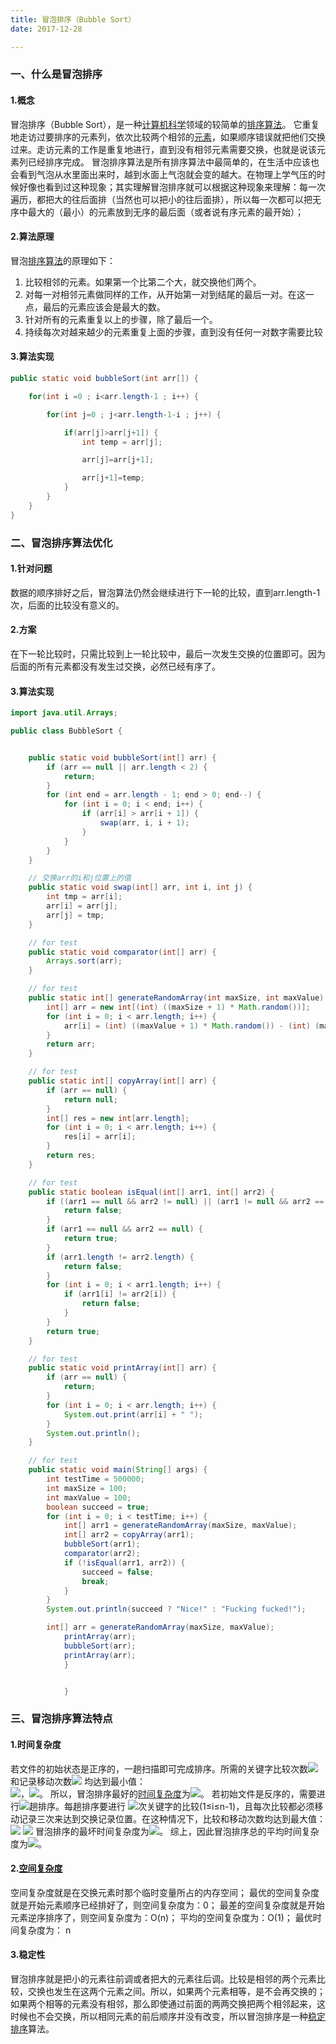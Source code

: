 ```yaml
---
title: 冒泡排序（Bubble Sort）
date: 2017-12-28

---
```

### 一、什么是冒泡排序
#### 1.概念
冒泡排序（Bubble Sort），是一种[计算机科学](https://baike.baidu.com/item/%E8%AE%A1%E7%AE%97%E6%9C%BA%E7%A7%91%E5%AD%A6/9132?fromModule=lemma_inlink)领域的较简单的[排序算法](https://baike.baidu.com/item/%E6%8E%92%E5%BA%8F%E7%AE%97%E6%B3%95/5399605?fromModule=lemma_inlink)。
它重复地走访过要排序的元素列，依次比较两个相邻的[元素](https://baike.baidu.com/item/%E5%85%83%E7%B4%A0/9563223?fromModule=lemma_inlink)，如果顺序错误就把他们交换过来。走访元素的工作是重复地进行，直到没有相邻元素需要交换，也就是说该元素列已经排序完成。
冒泡排序算法是所有排序算法中最简单的，在生活中应该也会看到气泡从水里面出来时，越到水面上气泡就会变的越大。在物理上学气压的时候好像也看到过这种现象；其实理解冒泡排序就可以根据这种现象来理解：每一次遍历，都把大的往后面排（当然也可以把小的往后面排），所以每一次都可以把无序中最大的（最小）的元素放到无序的最后面（或者说有序元素的最开始）；
[
](https://blog.csdn.net/weixin_43419883/article/details/88418730)
#### 2.算法原理
冒泡[排序算法](https://baike.baidu.com/item/%E6%8E%92%E5%BA%8F%E7%AE%97%E6%B3%95/5399605?fromModule=lemma_inlink)的原理如下： 

1. 比较相邻的元素。如果第一个比第二个大，就交换他们两个。 
2. 对每一对相邻元素做同样的工作，从开始第一对到结尾的最后一对。在这一点，最后的元素应该会是最大的数。 
3. 针对所有的元素重复以上的步骤，除了最后一个。 
4. 持续每次对越来越少的元素重复上面的步骤，直到没有任何一对数字需要比较
#### 3.算法实现
```java
public static void bubbleSort(int arr[]) {

    for(int i =0 ; i<arr.length-1 ; i++) { 

        for(int j=0 ; j<arr.length-1-i ; j++) {  

            if(arr[j]>arr[j+1]) {
                int temp = arr[j];

                arr[j]=arr[j+1];

                arr[j+1]=temp;
            }
        }    
    }
}
```
### 二、冒泡排序算法优化
#### 1.针对问题
数据的顺序排好之后，冒泡算法仍然会继续进行下一轮的比较，直到arr.length-1次，后面的比较没有意义的。
#### 2.方案
在下一轮比较时，只需比较到上一轮比较中，最后一次发生交换的位置即可。因为后面的所有元素都没有发生过交换，必然已经有序了。
#### 3.算法实现
```java
import java.util.Arrays;

public class BubbleSort {


    public static void bubbleSort(int[] arr) {
        if (arr == null || arr.length < 2) {
            return;
        }
        for (int end = arr.length - 1; end > 0; end--) {
            for (int i = 0; i < end; i++) {
                if (arr[i] > arr[i + 1]) {
                    swap(arr, i, i + 1);
                }
            }
        }
    }

    // 交换arr的i和j位置上的值
    public static void swap(int[] arr, int i, int j) {
        int tmp = arr[i];
        arr[i] = arr[j];
        arr[j] = tmp;
    }

    // for test
    public static void comparator(int[] arr) {
        Arrays.sort(arr);
    }

    // for test
    public static int[] generateRandomArray(int maxSize, int maxValue) {
        int[] arr = new int[(int) ((maxSize + 1) * Math.random())];
        for (int i = 0; i < arr.length; i++) {
            arr[i] = (int) ((maxValue + 1) * Math.random()) - (int) (maxValue * Math.random());
        }
        return arr;
    }

    // for test
    public static int[] copyArray(int[] arr) {
        if (arr == null) {
            return null;
        }
        int[] res = new int[arr.length];
        for (int i = 0; i < arr.length; i++) {
            res[i] = arr[i];
        }
        return res;
    }

    // for test
    public static boolean isEqual(int[] arr1, int[] arr2) {
        if ((arr1 == null && arr2 != null) || (arr1 != null && arr2 == null)) {
            return false;
        }
        if (arr1 == null && arr2 == null) {
            return true;
        }
        if (arr1.length != arr2.length) {
            return false;
        }
        for (int i = 0; i < arr1.length; i++) {
            if (arr1[i] != arr2[i]) {
                return false;
            }
        }
        return true;
    }

    // for test
    public static void printArray(int[] arr) {
        if (arr == null) {
            return;
        }
        for (int i = 0; i < arr.length; i++) {
            System.out.print(arr[i] + " ");
        }
        System.out.println();
    }

    // for test
    public static void main(String[] args) {
        int testTime = 500000;
        int maxSize = 100;
        int maxValue = 100;
        boolean succeed = true;
        for (int i = 0; i < testTime; i++) {
            int[] arr1 = generateRandomArray(maxSize, maxValue);
            int[] arr2 = copyArray(arr1);
            bubbleSort(arr1);
            comparator(arr2);
            if (!isEqual(arr1, arr2)) {
                succeed = false;
                break;
            }
        }
        System.out.println(succeed ? "Nice!" : "Fucking fucked!");

        int[] arr = generateRandomArray(maxSize, maxValue);
            printArray(arr);
            bubbleSort(arr);
            printArray(arr);
            }


            }

```


### 三、冒泡排序算法特点
#### 1.时间复杂度
若文件的初始状态是正序的，一趟扫描即可完成排序。所需的关键字比较次数![](https://cdn.nlark.com/yuque/0/2022/svg/360337/1666672235152-e9047a26-3f36-4ae9-ada0-b55738f7c3f9.svg#clientId=u2becf6ad-5de3-4&crop=0&crop=0&crop=1&crop=1&from=paste&id=u0b207ecf&margin=%5Bobject%20Object%5D&originHeight=19&originWidth=16&originalType=url&ratio=1&rotation=0&showTitle=false&status=done&style=none&taskId=ua18de513-4401-4267-bb2f-f0af32205b8&title=)和记录移动次数![](https://cdn.nlark.com/yuque/0/2022/svg/360337/1666672235175-e3ee09f2-bef2-456f-ac6e-d24a87d532ba.svg#clientId=u2becf6ad-5de3-4&crop=0&crop=0&crop=1&crop=1&from=paste&id=Hr9mE&margin=%5Bobject%20Object%5D&originHeight=18&originWidth=22&originalType=url&ratio=1&rotation=0&showTitle=false&status=done&style=none&taskId=uc0bba299-11c5-4411-9bd5-e74a40f6880&title=) 均达到最小值：   
![](https://cdn.nlark.com/yuque/0/2022/svg/360337/1666672235164-d3d6e311-91be-4ddb-a59e-ff8c84c70fa5.svg#clientId=u2becf6ad-5de3-4&crop=0&crop=0&crop=1&crop=1&from=paste&id=ubb939024&margin=%5Bobject%20Object%5D&originHeight=21&originWidth=118&originalType=url&ratio=1&rotation=0&showTitle=false&status=done&style=none&taskId=u9a936833-db3d-4d6a-8be6-e417a621782&title=)，![](https://cdn.nlark.com/yuque/0/2022/svg/360337/1666672235157-66c3fadb-1cf9-454a-999f-d02c47dcdad9.svg#clientId=u2becf6ad-5de3-4&crop=0&crop=0&crop=1&crop=1&from=paste&id=u34e13c20&margin=%5Bobject%20Object%5D&originHeight=20&originWidth=85&originalType=url&ratio=1&rotation=0&showTitle=false&status=done&style=none&taskId=ua5f52178-106f-4467-a0e5-2a6462a5257&title=)。
所以，冒泡排序最好的[时间复杂度](https://baike.baidu.com/item/%E6%97%B6%E9%97%B4%E5%A4%8D%E6%9D%82%E5%BA%A6?fromModule=lemma_inlink)为![](https://cdn.nlark.com/yuque/0/2022/svg/360337/1666672235149-4ab4e2da-828f-4583-ba7d-7387cfe5750f.svg#clientId=u2becf6ad-5de3-4&crop=0&crop=0&crop=1&crop=1&from=paste&id=u52b5515a&margin=%5Bobject%20Object%5D&originHeight=24&originWidth=45&originalType=url&ratio=1&rotation=0&showTitle=false&status=done&style=none&taskId=uadff251d-4073-4fc2-b092-6c381079af8&title=)。
若初始文件是反序的，需要进行![](https://cdn.nlark.com/yuque/0/2022/svg/360337/1666672235492-8df38c46-ebd9-4c45-99f5-f6a616eb78ec.svg#clientId=u2becf6ad-5de3-4&crop=0&crop=0&crop=1&crop=1&from=paste&id=uc4c0431d&margin=%5Bobject%20Object%5D&originHeight=19&originWidth=49&originalType=url&ratio=1&rotation=0&showTitle=false&status=done&style=none&taskId=uc58ac4be-8b66-48c9-b9e1-f607ce7a9c5&title=)趟排序。每趟排序要进行 ![](https://cdn.nlark.com/yuque/0/2022/svg/360337/1666672235493-24e96842-5234-4633-8c23-7271ebad7d95.svg#clientId=u2becf6ad-5de3-4&crop=0&crop=0&crop=1&crop=1&from=paste&id=plzX6&margin=%5Bobject%20Object%5D&originHeight=19&originWidth=45&originalType=url&ratio=1&rotation=0&showTitle=false&status=done&style=none&taskId=ua57df39b-2d1a-475c-94d0-6ee9b419c13&title=)次关键字的比较(1≤i≤n-1)，且每次比较都必须移动记录三次来达到交换记录位置。在这种情况下，比较和移动次数均达到最大值： 
![](https://cdn.nlark.com/yuque/0/2022/svg/360337/1666672235524-92a4234a-ebe3-4c7c-8050-721c89520f83.svg#clientId=u2becf6ad-5de3-4&crop=0&crop=0&crop=1&crop=1&from=paste&id=u56937f9b&margin=%5Bobject%20Object%5D&originHeight=48&originWidth=240&originalType=url&ratio=1&rotation=0&showTitle=false&status=done&style=none&taskId=u0e6ab324-2aac-4a22-9b92-9b73c7af5c8&title=)
![](https://cdn.nlark.com/yuque/0/2022/svg/360337/1666672235500-cc66e1ca-610f-4bc4-9075-f37b050ba346.svg#clientId=u2becf6ad-5de3-4&crop=0&crop=0&crop=1&crop=1&from=paste&id=u908ca136&margin=%5Bobject%20Object%5D&originHeight=48&originWidth=259&originalType=url&ratio=1&rotation=0&showTitle=false&status=done&style=none&taskId=u4b272fdb-c43f-41f9-9a9f-cb39585990b&title=)
冒泡排序的最坏时间复杂度为![](https://cdn.nlark.com/yuque/0/2022/svg/360337/1666672235521-2d40abba-5aa3-4ce8-864b-e2cf68d34794.svg#clientId=u2becf6ad-5de3-4&crop=0&crop=0&crop=1&crop=1&from=paste&id=u456ff0dc&margin=%5Bobject%20Object%5D&originHeight=27&originWidth=54&originalType=url&ratio=1&rotation=0&showTitle=false&status=done&style=none&taskId=ua480fb6e-a9d4-4df4-818d-7c3cb1d1444&title=)。
综上，因此冒泡排序总的平均时间复杂度为![](https://cdn.nlark.com/yuque/0/2022/svg/360337/1666672235801-8d24168e-4b38-4ec6-9daa-a147f1043ae6.svg#clientId=u2becf6ad-5de3-4&crop=0&crop=0&crop=1&crop=1&from=paste&id=ued6fa67d&margin=%5Bobject%20Object%5D&originHeight=27&originWidth=54&originalType=url&ratio=1&rotation=0&showTitle=false&status=done&style=none&taskId=u03afbcc6-3c6a-4da9-a5db-a3cdb24b0ee&title=)。 
#### 2.[空间复杂度](https://so.csdn.net/so/search?q=%E7%A9%BA%E9%97%B4%E5%A4%8D%E6%9D%82%E5%BA%A6&spm=1001.2101.3001.7020)
空间复杂度就是在交换元素时那个临时变量所占的内存空间；
最优的空间复杂度就是开始元素顺序已经排好了，则空间复杂度为：0；
最差的空间复杂度就是开始元素逆序排序了，则空间复杂度为：O(n)；
平均的空间复杂度为：O(1)；
最优时间复杂度为： n
#### 3.稳定性
冒泡排序就是把小的元素往前调或者把大的元素往后调。比较是相邻的两个元素比较，交换也发生在这两个元素之间。所以，如果两个元素相等，是不会再交换的；如果两个相等的元素没有相邻，那么即使通过前面的两两交换把两个相邻起来，这时候也不会交换，所以相同元素的前后顺序并没有改变，所以冒泡排序是一种[稳定排序](https://baike.baidu.com/item/%E7%A8%B3%E5%AE%9A%E6%8E%92%E5%BA%8F/4975546?fromModule=lemma_inlink)算法。

